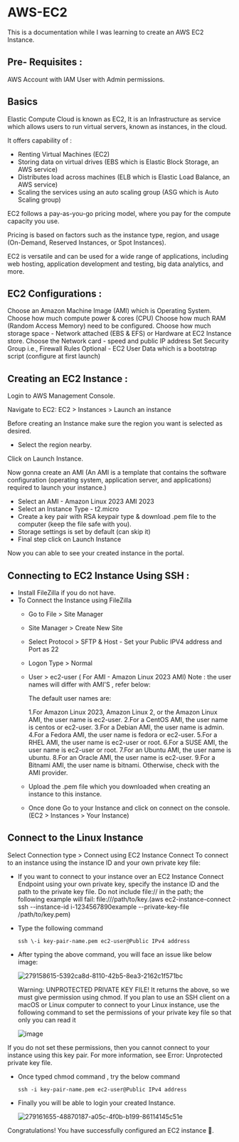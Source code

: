 # AWS-EC2
This is a documentation while I was learning to create an AWS EC2 Instance.

## Pre- Requisites :
AWS Account with IAM User with Admin permissions.

## Basics
Elastic Compute Cloud is known as EC2, It is an Infrastructure as service which allows users to run virtual servers, known as instances, in the cloud.

It offers capability of :
- Renting Virtual Machines (EC2)
- Storing data on virtual drives (EBS which is Elastic Block Storage, an AWS service)
- Distributes load across machines (ELB which is Elastic Load Balance, an AWS service)
- Scaling the services using an auto scaling group (ASG which is Auto Scaling group)

EC2 follows a pay-as-you-go pricing model, where you pay for the compute capacity you use.

Pricing is based on factors such as the instance type, region, and usage (On-Demand, Reserved Instances, or Spot Instances).

EC2 is versatile and can be used for a wide range of applications, including web hosting, application development and testing, big data analytics, and more.

## EC2 Configurations :

Choose an Amazon Machine Image (AMI) which is Operating System.
Choose how much compute power & cores (CPU)
Choose how much RAM (Random Access Memory) need to be configured.
Choose how much storage space - Network attached (EBS & EFS) or Hardware at EC2 Instance store.
Choose the Network card - speed and public IP address
Set Security Group i.e., Firewall Rules
Optional - EC2 User Data which is a bootstrap script (configure at first launch)


## Creating an EC2 Instance :

Login to AWS Management Console.

Navigate to EC2:
EC2 > Instances > Launch an instance

Before creating an Instance make sure the region you want is selected as desired.
- Select the region nearby.

Click on Launch Instance.

Now gonna create an AMI (An AMI is a template that contains the software configuration (operating system, application server, and applications) required to launch your instance.)
* Select an AMI - Amazon Linux 2023 AMI 2023
* Select an Instance Type - t2.micro
* Create a key pair with RSA keypair type & download .pem file to the computer (keep the file safe with you).
* Storage settings is set by default (can skip it)
* Final step click on Launch Instance

Now you can able to see your created instance in the portal.

## Connecting to EC2 Instance Using SSH :

- Install FileZilla if you do not have.
- To Connect the Instance using FileZilla
   - Go to File > Site Manager
   - Site Manager > Create New Site 
   - Select Protocol >  SFTP & Host - Set your Public IPV4 address and Port as 22
   - Logon Type > Normal
   - User > ec2-user ( For AMI - Amazon Linux 2023 AMI)
     Note : the user names will differ with AMI'S , refer below:

     The default user names are:

     1.For Amazon Linux 2023, Amazon Linux 2, or the Amazon Linux AMI, the user name is ec2-user.
     2.For a CentOS AMI, the user name is centos or ec2-user.
     3.For a Debian AMI, the user name is admin.
     4.For a Fedora AMI, the user name is fedora or ec2-user.
     5.For a RHEL AMI, the user name is ec2-user or root.
     6.For a SUSE AMI, the user name is ec2-user or root.
     7.For an Ubuntu AMI, the user name is ubuntu.
     8.For an Oracle AMI, the user name is ec2-user.
     9.For a Bitnami AMI, the user name is bitnami.
     Otherwise, check with the AMI provider.
     
   - Upload the .pem file which you downloaded when creating an instance to this instance.
   - Once done Go to your Instance and click on connect on the console.
     (EC2 > Instances > Your Instance)

## Connect to the Linux Instance
  Select Connection type > Connect using EC2 Instance Connect
  To connect to an instance using the instance ID and your own private key file:

  - If you want to connect to your instance over an EC2 Instance Connect Endpoint using your own private key, specify the instance ID and the path to the private key file. Do not include file:// in the path; the following example will fail: file:///path/to/key.(aws ec2-instance-connect ssh --instance-id i-1234567890example --private-key-file /path/to/key.pem)
  
  - Type the following command
    
    ```
    ssh \-i key-pair-name.pem ec2-user@Public IPv4 address
    ```
  - After typing the above command, you will face an issue like below image:

    ![279158615-5392ca8d-8110-42b5-8ea3-2162c1f571bc](https://github.com/V-R-7/AWS-EC2/assets/62888693/4b1a8cc8-8867-467e-893c-80b1e995cebb)

    Warning: UNPROTECTED PRIVATE KEY FILE! 
    It returns the above, so we must give permission using chmod.
    If you plan to use an SSH client on a macOS or Linux computer to connect to your Linux instance, use the following command to set the permissions of your private key file so that only you can read it

    ![image](https://github.com/V-R-7/AWS-EC2/assets/62888693/3248a293-b9c0-477f-a599-49da3b54c328)

  If you do not set these permissions, then you cannot connect to your instance using this key pair. For more information, see Error: Unprotected private key file.
  - Once typed chmod command , try the below command

      ```
      ssh -i key-pair-name.pem ec2-user@Public IPv4 address
      ```
  - Finally you will be able to login your created Instance.

    ![279161655-48870187-a05c-4f0b-b199-86114145c51e](https://github.com/V-R-7/AWS-EC2/assets/62888693/d27a9f7b-ff98-4b9e-9b0b-081eba32e965)

   Congratulations! You have successfully configured an EC2 instance 🎉.
